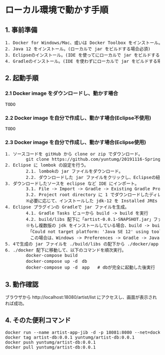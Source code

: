 # ローカル環境で動かす手順

## 1. 事前準備
<pre>
1. Docker for Windows/Mac、或いは Docker Toolbox をインストール。(必須)
2. Java 12 をインストール。(ローカルで jar をビルドする場合必須)
3. Eclipseのインストール。(IDE を使ってにローカルで jar をビルドする場合必須)
4. Gradleのインストール。(IDE を使わずにローカルで jar をビルドする場合必須)
</pre>

## 2. 起動手順
### 2.1 Docker image をダウンロードし、動かす場合
<pre>
TODO
</pre>
### 2.2 Docker image を自分で作成し、動かす場合(Eclipse不使用)
<pre>
TODO
</pre>
### 2.3 Docker image を自分で作成し、動かす場合(Eclipse使用)
<pre>
1. ソースコードを gitHub から clone or zip でダウンロード。
        git clone https://github.com/yuntumg/20191116-SpringBootDockerSeminar.git
2. Eclipse に lombok の設定を行う。
        2.1. lombokの jar ファイルをダウンロード。
        2.2. ダウンロードした jar ファイルをクリックし、Eclipseの紐づけを行う。
3. ダウンロードしたソースを eclipse など IDE にインポート。
        3.1. File -> Import -> Gradle -> Existing Gradle Project
        3.2. Project root directory に 1 でダウンロードしたディレクトリを指定 -> Next... -> Finish
        ※必要に応じて、インストールした jdk-12 を Installed JREs に登録する。
4. Eclipse プラグインの Gradleで jar ファイルを生成。
        4.1. Gradle Tasks ビューから build -> build を実行
        4.2. build/libs 配下に「artist-0.0.1-SNAPSHOT.jar」ファイルが作られる。
        ※もし複数版の jdk をインストールしている場合、build -> build を実行すると以下のエラーになるかもしれません。
        　「Could not target platform: 'Java SE 12' using tool chain: 'JDK 8 (1.8)'.」
        　この場合は、Windows -> Preferences -> Gradle -> Java Home に JDK12 を指定してください。
5. 4で生成の jar ファイルを ./build/libs の配下から ./docker/app 配下にコピーする。
6. ./docker 配下に移動して、以下のコマンドを順次実行。
        docker-compose build
        docker-compose up -d　db
        docker-compose up -d　app   # dbが完全に起動した後実行
</pre>

## 3. 動作確認
ブラウザから http://localhost:18080/artist/list にアクセスし、画面が表示されれば成功。

## 4. そのた便利コマンド
<pre>
docker run --name artist-app-jib -d -p 18081:8080 --net=docker_default  artist-app-jib:0.0.1
docker tag artist-db:0.0.1 yuntumg/artist-db:0.0.1
docker push yuntumg/artist-db:0.0.1
docker pull yuntumg/artist-db:0.0.1
</pre>
